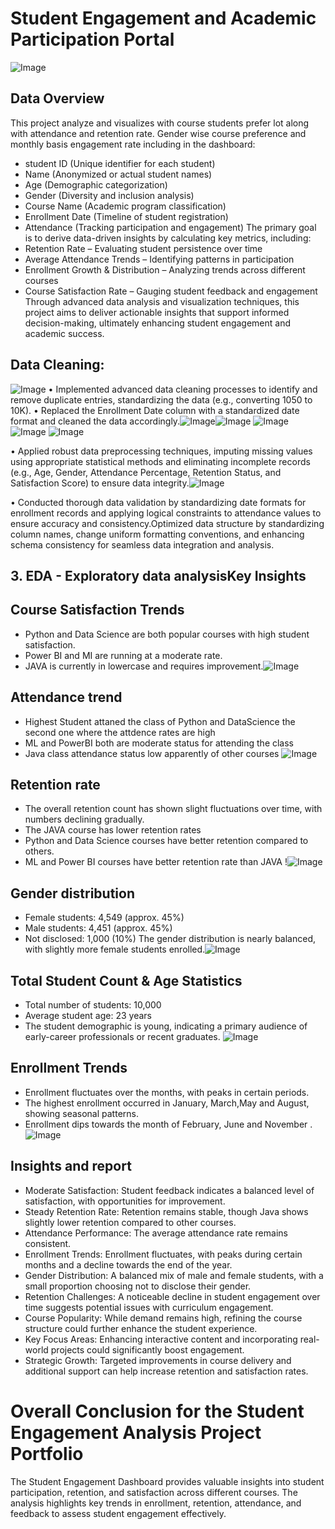 # Student Engagement and Academic Participation Portal

![Image](https://github.com/user-attachments/assets/5bb6b815-6d99-4844-be38-e7f878bc933f)
## Data Overview
This project analyze and visualizes with course students prefer lot along with attendance and retention rate. Gender wise course preference and monthly basis engagement rate including in the dashboard:
* student ID (Unique identifier for each student)
*	Name (Anonymized or actual student names)
*	Age (Demographic categorization)
*	Gender (Diversity and inclusion analysis)
*	Course Name (Academic program classification)
* Enrollment Date (Timeline of student registration)
*	Attendance (Tracking participation and engagement)
The primary goal is to derive data-driven insights by calculating key metrics, including:
*	Retention Rate – Evaluating student persistence over time
*	Average Attendance Trends – Identifying patterns in participation
*	Enrollment Growth & Distribution – Analyzing trends across different courses
*	Course Satisfaction Rate – Gauging student feedback and engagement
Through advanced data analysis and visualization techniques, this project aims to deliver actionable insights that support informed decision-making, ultimately enhancing student engagement and academic success.

## Data Cleaning:
![Image](https://github.com/user-attachments/assets/71311c9b-f5dc-45dc-9870-d5ee065bbe93)
•	Implemented advanced data cleaning processes to identify and remove duplicate entries, standardizing the data (e.g., converting 1050 to 10K).
•	Replaced the Enrollment Date column with a standardized date format and cleaned the data accordingly.![Image](https://github.com/user-attachments/assets/d5ca2ca6-cf6b-4bff-8972-f369cc250aa0)![Image](https://github.com/user-attachments/assets/c1dca593-e905-4176-85c1-1e3f4796670a)
![Image](https://github.com/user-attachments/assets/46320c74-279a-4204-a517-41ccdc238712)
![Image](https://github.com/user-attachments/assets/5c51a064-4f74-476a-b312-487308af046b)
![Image](https://github.com/user-attachments/assets/80492694-23f9-4bf8-bbeb-2215f610afd4)

•	Applied robust data preprocessing techniques, imputing missing values using appropriate statistical methods and eliminating incomplete records (e.g., Age, Gender, Attendance Percentage, Retention Status, and Satisfaction Score) to ensure data integrity.![Image](https://github.com/user-attachments/assets/8b24019b-790a-4e4d-b383-96a545c7fd7d)

•	Conducted thorough data validation by standardizing date formats for enrollment records and applying logical constraints to attendance values to ensure accuracy and consistency.Optimized data structure by standardizing column names, change uniform formatting conventions, and enhancing schema consistency for seamless data integration and analysis.
## 3. EDA - Exploratory data analysisKey Insights
## Course Satisfaction Trends
*	Python and Data Science are both popular courses with high student satisfaction.
*	Power BI and MI are running at a moderate rate.
*	JAVA is currently in lowercase and requires improvement.![Image](https://github.com/user-attachments/assets/4a47c30b-ee28-4646-93c4-ec0419f5a90a)
## Attendance trend
*	Highest Student attaned the class of Python and DataScience the second one where the attdence rates are high
*	ML and PowerBI both are moderate status for attending the class
*	Java class attendance status low apparently of other courses ![Image](https://github.com/user-attachments/assets/f33c1b66-ae51-4e6c-8931-e653a256db49)
## Retention rate
*	The overall retention count has shown slight fluctuations over time, with numbers declining gradually.
*	The JAVA course has lower retention rates 
*	Python and Data Science courses have better retention compared to others.
*	ML and Power BI courses have better retention rate than JAVA !![Image](https://github.com/user-attachments/assets/f4968693-65a4-4272-ba9d-18d5e7154890)
## Gender distribution 
*	Female students: 4,549 (approx. 45%)
*	Male students: 4,451 (approx. 45%)
*	Not disclosed: 1,000 (10%) The gender distribution is nearly balanced, with slightly more female students enrolled.![Image](https://github.com/user-attachments/assets/a4af2247-7ba9-4657-95ca-6f11269d712f)
## Total Student Count & Age Statistics
*	Total number of students: 10,000
*	Average student age: 23 years
*	The student demographic is young, indicating a primary audience of early-career professionals or recent graduates.
![Image](https://github.com/user-attachments/assets/1bd6f159-98c0-48bc-bc01-5b09a5c87985)


## Enrollment Trends
*	Enrollment fluctuates over the months, with peaks in certain periods.
*	The highest enrollment occurred in January, March,May and August, showing seasonal patterns.
*	Enrollment dips towards the month of February, June and November .![Image](https://github.com/user-attachments/assets/d8cf5c48-c23c-4807-86e4-0b0fb85d0804)
## Insights and report
*	Moderate Satisfaction: Student feedback indicates a balanced level of satisfaction, with opportunities for improvement.
* Steady Retention Rate: Retention remains stable, though Java shows slightly lower retention compared to other courses.
*	Attendance Performance: The average attendance rate remains consistent.
*	Enrollment Trends: Enrollment fluctuates, with peaks during certain months and a decline towards the end of the year.
*	Gender Distribution: A balanced mix of male and female students, with a small proportion choosing not to disclose their gender.
*	Retention Challenges: A noticeable decline in student engagement over time suggests potential issues with curriculum engagement.
*	Course Popularity: While demand remains high, refining the course structure could further enhance the student experience.
*	Key Focus Areas: Enhancing interactive content and incorporating real-world projects could significantly boost engagement.
*	Strategic Growth: Targeted improvements in course delivery and additional support can help increase retention and satisfaction rates.

# Overall Conclusion for the Student Engagement Analysis Project Portfolio
The Student Engagement Dashboard provides valuable insights into student participation, retention, and satisfaction across different courses. The analysis highlights key trends in enrollment, retention, attendance, and feedback to assess student engagement effectively.

